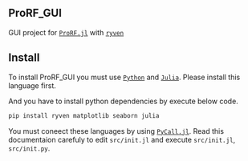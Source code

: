 ## ProRF_GUI

GUI project for [`ProRF.jl`](https://github.com/Chemical118/ProRF.jl) with [`ryven`](https://ryven.org/)

## Install

To install ProRF_GUI you must use [`Python`](https://www.python.org/downloads/) and [`Julia`](https://julialang.org/downloads/). Please install this language first.

And you have to install python dependencies by execute below code.
```bash
pip install ryven matplotlib seaborn julia 
```

You must coneect these languages by using [`PyCall.jl`](https://github.com/JuliaPy/PyCall.jl). Read this documentaion carefuly to edit `src/init.jl` and execute `src/init.jl`, `src/init.py`.



